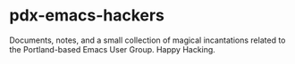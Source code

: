 # pdx-emacs-hackers
Documents, notes, and a small collection of magical incantations related to the Portland-based Emacs User Group. Happy Hacking.
